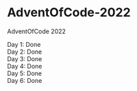 # AdventOfCode-2022
AdventOfCode 2022

Day 1: Done </br>
Day 2: Done </br>
Day 3: Done </br>
Day 4: Done </br>
Day 5: Done </br>
Day 6: Done